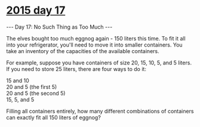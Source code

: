 # [2015 day 17](https://adventofcode.com/2015/day/17)

--- Day 17: No Such Thing as Too Much ---

The elves bought too much eggnog again - 150 liters this time.  To fit it all into your refrigerator, you'll need to move it into smaller containers.  You take an inventory of the capacities of the available containers.



For example, suppose you have containers of size 20, 15, 10, 5, and 5 liters.  If you need to store 25 liters, there are four ways to do it:



15 and 10\
20 and 5 (the first 5)\
20 and 5 (the second 5)\
15, 5, and 5



Filling all containers entirely, how many different combinations of containers can exactly fit all 150 liters of eggnog?



